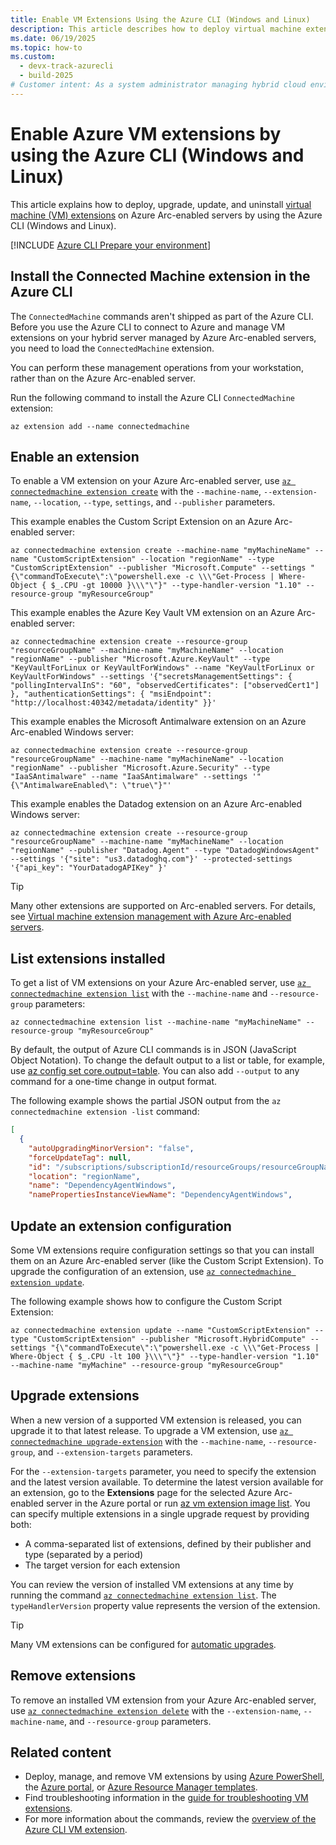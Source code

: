 ```yaml
---
title: Enable VM Extensions Using the Azure CLI (Windows and Linux)
description: This article describes how to deploy virtual machine extensions to Azure Arc-enabled servers running in hybrid cloud environments by using the Azure CLI.
ms.date: 06/19/2025
ms.topic: how-to
ms.custom:
  - devx-track-azurecli
  - build-2025
# Customer intent: As a system administrator managing hybrid cloud environments, I want to deploy and manage VM extensions using Azure CLI, so that I can efficiently automate tasks and maintain consistency across my Azure Arc-enabled servers.
---
```


# Enable Azure VM extensions by using the Azure CLI (Windows and Linux)

This article explains how to deploy, upgrade, update, and uninstall [virtual machine (VM) extensions](manage-vm-extensions.md) on Azure Arc-enabled servers by using the Azure CLI (Windows and Linux).

[!INCLUDE [Azure CLI Prepare your environment](~/reusable-content/azure-cli/azure-cli-prepare-your-environment.md)]

## Install the Connected Machine extension in the Azure CLI

The `ConnectedMachine` commands aren't shipped as part of the Azure CLI. Before you use the Azure CLI to connect to Azure and manage VM extensions on your hybrid server managed by Azure Arc-enabled servers, you need to load the `ConnectedMachine` extension.

You can perform these management operations from your workstation, rather than on the Azure Arc-enabled server.

Run the following command to install the Azure CLI `ConnectedMachine` extension:

```azurecli
az extension add --name connectedmachine
```

## Enable an extension

To enable a VM extension on your Azure Arc-enabled server, use [`az connectedmachine extension create`](/cli/azure/connectedmachine/extension#az-connectedmachine-extension-create) with the `--machine-name`, `--extension-name`, `--location`, `--type`, `settings`, and `--publisher` parameters.

This example enables the Custom Script Extension on an Azure Arc-enabled server:

```azurecli
az connectedmachine extension create --machine-name "myMachineName" --name "CustomScriptExtension" --location "regionName" --type "CustomScriptExtension" --publisher "Microsoft.Compute" --settings "{\"commandToExecute\":\"powershell.exe -c \\\"Get-Process | Where-Object { $_.CPU -gt 10000 }\\\"\"}" --type-handler-version "1.10" --resource-group "myResourceGroup"
```

This example enables the Azure Key Vault VM extension on an Azure Arc-enabled server:

```azurecli
az connectedmachine extension create --resource-group "resourceGroupName" --machine-name "myMachineName" --location "regionName" --publisher "Microsoft.Azure.KeyVault" --type "KeyVaultForLinux or KeyVaultForWindows" --name "KeyVaultForLinux or KeyVaultForWindows" --settings '{"secretsManagementSettings": { "pollingIntervalInS": "60", "observedCertificates": ["observedCert1"] }, "authenticationSettings": { "msiEndpoint": "http://localhost:40342/metadata/identity" }}'
```

This example enables the Microsoft Antimalware extension on an Azure Arc-enabled Windows server:

```azurecli
az connectedmachine extension create --resource-group "resourceGroupName" --machine-name "myMachineName" --location "regionName" --publisher "Microsoft.Azure.Security" --type "IaaSAntimalware" --name "IaaSAntimalware" --settings '"{\"AntimalwareEnabled\": \"true\"}"'
```

This example enables the Datadog extension on an Azure Arc-enabled Windows server:

```azurecli
az connectedmachine extension create --resource-group "resourceGroupName" --machine-name "myMachineName" --location "regionName" --publisher "Datadog.Agent" --type "DatadogWindowsAgent" --settings '{"site": "us3.datadoghq.com"}' --protected-settings '{"api_key": "YourDatadogAPIKey" }'
```

> [!TIP]
> Many other extensions are supported on Arc-enabled servers. For details, see [Virtual machine extension management with Azure Arc-enabled servers](manage-vm-extensions.md#extensions).

## List extensions installed

To get a list of VM extensions on your Azure Arc-enabled server, use [`az connectedmachine extension list`](/cli/azure/connectedmachine/extension#az-connectedmachine-extension-list) with the `--machine-name` and `--resource-group` parameters:

```azurecli
az connectedmachine extension list --machine-name "myMachineName" --resource-group "myResourceGroup"
```

By default, the output of Azure CLI commands is in JSON (JavaScript Object Notation). To change the default output to a list or table, for example, use [az config set core.output=table](/cli/azure/reference-index). You can also add `--output` to any command for a one-time change in output format.

The following example shows the partial JSON output from the `az connectedmachine extension -list` command:

```json
[
  {
    "autoUpgradingMinorVersion": "false",
    "forceUpdateTag": null,
    "id": "/subscriptions/subscriptionId/resourceGroups/resourceGroupName/providers/Microsoft.HybridCompute/machines/SVR01/extensions/DependencyAgentWindows",
    "location": "regionName",
    "name": "DependencyAgentWindows",
    "namePropertiesInstanceViewName": "DependencyAgentWindows",
```

## Update an extension configuration

Some VM extensions require configuration settings so that you can install them on an Azure Arc-enabled server (like the Custom Script Extension). To upgrade the configuration of an extension, use [`az connectedmachine extension update`](/cli/azure/connectedmachine/extension#az-connectedmachine-extension-update).

The following example shows how to configure the Custom Script Extension:

```azurecli
az connectedmachine extension update --name "CustomScriptExtension" --type "CustomScriptExtension" --publisher "Microsoft.HybridCompute" --settings "{\"commandToExecute\":\"powershell.exe -c \\\"Get-Process | Where-Object { $_.CPU -lt 100 }\\\"\"}" --type-handler-version "1.10" --machine-name "myMachine" --resource-group "myResourceGroup"
```

## Upgrade extensions

When a new version of a supported VM extension is released, you can upgrade it to that latest release. To upgrade a VM extension, use [`az connectedmachine upgrade-extension`](/cli/azure/connectedmachine) with the `--machine-name`, `--resource-group`, and `--extension-targets` parameters.

For the `--extension-targets` parameter, you need to specify the extension and the latest version available. To determine the latest version available for an extension, go to the **Extensions** page for the selected Azure Arc-enabled server in the Azure portal or run [az vm extension image list](/cli/azure/vm/extension/image#az-vm-extension-image-list). You can specify multiple extensions in a single upgrade request by providing both:

- A comma-separated list of extensions, defined by their publisher and type (separated by a period)
- The target version for each extension

You can review the version of installed VM extensions at any time by running the command [`az connectedmachine extension list`](/cli/azure/connectedmachine/extension#az-connectedmachine-extension-list). The `typeHandlerVersion` property value represents the version of the extension.

> [!TIP]
> Many VM extensions can be configured for [automatic upgrades](manage-automatic-vm-extension-upgrade.md).

## Remove extensions

To remove an installed VM extension from your Azure Arc-enabled server, use [`az connectedmachine extension delete`](/cli/azure/connectedmachine/extension#az-connectedmachine-extension-delete) with the `--extension-name`, `--machine-name`, and `--resource-group` parameters.

## Related content

- Deploy, manage, and remove VM extensions by using [Azure PowerShell](manage-vm-extensions-powershell.md), the [Azure portal](manage-vm-extensions-portal.md), or [Azure Resource Manager templates](manage-vm-extensions-template.md).
- Find troubleshooting information in the [guide for troubleshooting VM extensions](troubleshoot-vm-extensions.md).
- For more information about the commands, review the [overview of the Azure CLI VM extension](/cli/azure/connectedmachine/extension).
